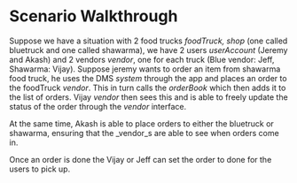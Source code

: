# Scenario Walkthrough

Suppose we have a situation with 2 food trucks _foodTruck, shop_ (one called bluetruck and one called shawarma), we have 2 users _userAccount_ (Jeremy and Akash) and 2 vendors _vendor_, one for each truck 
(Blue vendor: Jeff, Shawarma: Vijay). Suppose jeremy wants to order an item from shawarma food truck, he uses the DMS _system_ through the app and places an order to the foodTruck _vendor_. This in turn calls 
the _orderBook_ which then adds it to the list of orders. Vijay _vendor_ then sees this and is able to freely update the status of the order through the _vendor_ interface. 

At the same time, Akash is able to place orders to either the bluetruck or shawarma, ensuring that the _vendor_s are able to see when orders come in.

Once an order is done the Vijay or Jeff can set the order to done for the users to pick up.
